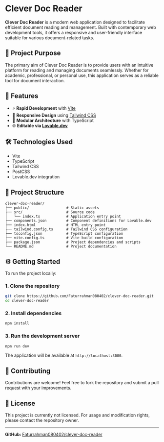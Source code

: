 # Clever Doc Reader

**Clever Doc Reader** is a modern web application designed to facilitate efficient document reading and management. Built with contemporary web development tools, it offers a responsive and user-friendly interface suitable for various document-related tasks.

## 🧠 Project Purpose

The primary aim of Clever Doc Reader is to provide users with an intuitive platform for reading and managing documents seamlessly. Whether for academic, professional, or personal use, this application serves as a reliable tool for document interaction.

## 🚀 Features

- ⚡ **Rapid Development** with [Vite](https://vitejs.dev/)
- 🎨 **Responsive Design** using [Tailwind CSS](https://tailwindcss.com/)
- 🧱 **Modular Architecture** with TypeScript
- 🌐 **Editable via [Lovable.dev](https://lovable.dev/)**

## 🛠️ Technologies Used

- Vite
- TypeScript
- Tailwind CSS
- PostCSS
- Lovable.dev integration

## 📁 Project Structure

```
clever-doc-reader/
├── public/                 # Static assets
├── src/                    # Source code
│   └── index.ts            # Application entry point
├── components.json         # Component definitions for Lovable.dev
├── index.html              # HTML entry point
├── tailwind.config.ts      # Tailwind CSS configuration
├── tsconfig.json           # TypeScript configuration
├── vite.config.ts          # Vite build configuration
├── package.json            # Project dependencies and scripts
└── README.md               # Project documentation
```

## ⚙️ Getting Started

To run the project locally:

### 1. Clone the repository

```bash
git clone https://github.com/Faturrahman080402/clever-doc-reader.git
cd clever-doc-reader
```

### 2. Install dependencies

```bash
npm install
```

### 3. Run the development server

```bash
npm run dev
```

The application will be available at `http://localhost:3000`.

## 🤝 Contributing

Contributions are welcome! Feel free to fork the repository and submit a pull request with your improvements.

## 📄 License

This project is currently not licensed. For usage and modification rights, please contact the repository owner.

---

**GitHub:** [Faturrahman080402/clever-doc-reader](https://github.com/Faturrahman080402/clever-doc-reader)
